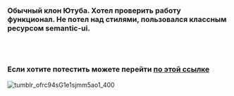 <h3>Обычный клон Ютуба. Хотел проверить работу функционал. Не потел над стилями, пользовался классным ресурсом semantic-ui.</h3>
<br/>
<br/>
<h3>Если хотите потестить можете перейти <a href="https://romantic-tesla-84d036.netlify.app/">по этой ссылке </a></h3>

![tumblr_ofrc94sG1e1sjmm5ao1_400](https://user-images.githubusercontent.com/68692894/91636067-a1f07e80-ea1f-11ea-9695-25dc149cdac5.gif)

